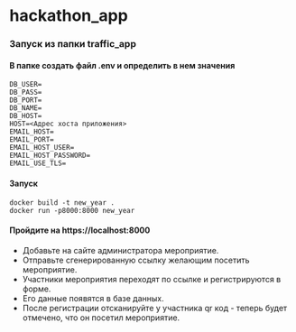 # hackathon_app

### Запуск из папки traffic_app
#### В папке создать файл .env и определить в нем значения
```
DB_USER=
DB_PASS=
DB_PORT=
DB_NAME=
DB_HOST=
HOST=<Адрес хоста приложения>
EMAIL_HOST=
EMAIL_PORT=
EMAIL_HOST_USER=
EMAIL_HOST_PASSWORD=
EMAIL_USE_TLS=
```
#### Запуск 
```
docker build -t new_year .
docker run -p8000:8000 new_year
```
#### Пройдите на https://localhost:8000

* Добавьте на сайте администратора мероприятие. 
* Отправьте сгенерированную ссылку желающим посетить мероприятие. 
* Участники мероприятия переходят по ссылке и регистрируются в форме. 
* Его данные появятся в базе данных. 
* После регистрации отсканируйте у участника qr код - теперь будет отмечено, что он посетил мероприятие. 
